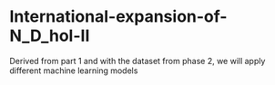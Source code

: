 # International-expansion-of-N_D_hol-II
 Derived from part 1 and with the dataset from phase 2, we will apply different machine learning models

